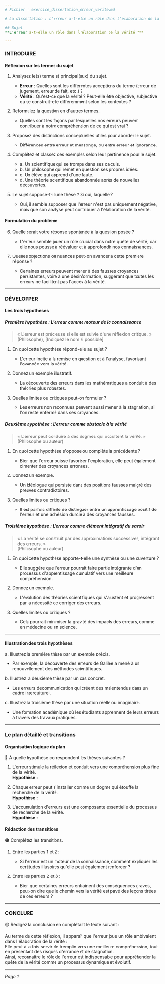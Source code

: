 ```yaml
---
# Fichier : exercice_dissertation_erreur_verite.md

# La dissertation : L'erreur a-t-elle un rôle dans l'élaboration de la vérité ?

## Sujet
**L'erreur a-t-elle un rôle dans l'élaboration de la vérité ?**

---
```


### INTRODUIRE

#### Réflexion sur les termes du sujet

1. Analysez le(s) terme(s) principal(aux) du sujet.
   - **Erreur** : Quelles sont les différentes acceptions du terme (erreur de jugement, erreur de fait, etc.) ?
   - **Vérité** : Qu'est-ce que la vérité ? Peut-elle être objective, subjective ou se construit-elle différemment selon les contextes ?
  
2. Reformulez la question en d'autres termes.
   - Quelles sont les façons par lesquelles nos erreurs peuvent contribuer à notre compréhension de ce qui est vrai ? 

3. Proposez des distinctions conceptuelles utiles pour aborder le sujet.
   - Différences entre erreur et mensonge, ou entre erreur et ignorance.

4. Complétez et classez ces exemples selon leur pertinence pour le sujet.
   - a. Un scientifique qui se trompe dans ses calculs.  
   - b. Un philosophe qui remet en question ses propres idées.  
   - c. Un élève qui apprend d'une faute.  
   - d. Une théorie scientifique abandonnée après de nouvelles découvertes.

5. Le sujet suppose-t-il une thèse ? Si oui, laquelle ?
   - Oui, il semble supposer que l'erreur n'est pas uniquement négative, mais que son analyse peut contribuer à l'élaboration de la vérité.

#### Formulation du problème

6. Quelle serait votre réponse spontanée à la question posée ?
   - L'erreur semble jouer un rôle crucial dans notre quête de vérité, car elle nous pousse à réévaluer et à approfondir nos connaissances.

7. Quelles objections ou nuances peut-on avancer à cette première réponse ?
   - Certaines erreurs peuvent mener à des fausses croyances persistantes, voire à une désinformation, suggérant que toutes les erreurs ne facilitent pas l'accès à la vérité.

---

### DÉVELOPPER

#### Les trois hypothèses

##### Première hypothèse : L'erreur comme moteur de la connaissance

> « L'erreur est précieuse si elle est suivie d'une réflexion critique. »  
> (Philosophe), [Indiquez le nom si possible]

1. En quoi cette hypothèse répond-elle au sujet ?
   - L'erreur incite à la remise en question et à l'analyse, favorisant l'avancée vers la vérité.

2. Donnez un exemple illustratif.
   - La découverte des erreurs dans les mathématiques a conduit à des théories plus robustes.

3. Quelles limites ou critiques peut-on formuler ?
   - Les erreurs non reconnues peuvent aussi mener à la stagnation, si l'on reste enfermé dans ses croyances.

##### Deuxième hypothèse : L'erreur comme obstacle à la vérité

> « L'erreur peut conduire à des dogmes qui occultent la vérité. »  
> (Philosophe ou auteur)

1. En quoi cette hypothèse s'oppose ou complète la précédente ?
   - Bien que l'erreur puisse favoriser l'exploration, elle peut également cimenter des croyances erronées.

2. Donnez un exemple.
   - Un idéologue qui persiste dans des positions fausses malgré des preuves contradictoires.

3. Quelles limites ou critiques ?
   - Il est parfois difficile de distinguer entre un apprentissage positif de l'erreur et une adhésion durcie à des croyances fausses.

##### Troisième hypothèse : L'erreur comme élément intégratif du savoir

> « La vérité se construit par des approximations successives, intégrant des erreurs. »  
> (Philosophe ou auteur)

1. En quoi cette hypothèse apporte-t-elle une synthèse ou une ouverture ?
   - Elle suggère que l'erreur pourrait faire partie intégrante d'un processus d'apprentissage cumulatif vers une meilleure compréhension.

2. Donnez un exemple.
   - L'évolution des théories scientifiques qui s'ajustent et progressent par la nécessité de corriger des erreurs.

3. Quelles limites ou critiques ?
   - Cela pourrait minimiser la gravité des impacts des erreurs, comme en médecine ou en science.

---

#### Illustration des trois hypothèses

a. Illustrez la première thèse par un exemple précis.
   - Par exemple, la découverte des erreurs de Galilée a mené à un renouvellement des méthodes scientifiques.

b. Illustrez la deuxième thèse par un cas concret.
   - Les erreurs decommunication qui créent des malentendus dans un cadre interculturel.

c. Illustrez la troisième thèse par une situation réelle ou imaginaire.
   - Une formation académique où les étudiants apprennent de leurs erreurs à travers des travaux pratiques.

---

### Le plan détaillé et transitions

#### Organisation logique du plan

🔴 À quelle hypothèse correspondent les thèses suivantes ?

1. L'erreur stimule la réflexion et conduit vers une compréhension plus fine de la vérité.  
   **Hypothèse :**

2. Chaque erreur peut s'installer comme un dogme qui étouffe la recherche de la vérité.  
   **Hypothèse :**

3. L'accumulation d'erreurs est une composante essentielle du processus de recherche de la vérité.  
   **Hypothèse :**

#### Rédaction des transitions

🟠 Complétez les transitions.

1. Entre les parties 1 et 2 :  
   - Si l'erreur est un moteur de la connaissance, comment expliquer les certitudes illusoires qu'elle peut également renforcer ?

2. Entre les parties 2 et 3 :  
   - Bien que certaines erreurs entraînent des conséquences graves, peut-on dire que le chemin vers la vérité est pavé des leçons tirées de ces erreurs ?

---

### CONCLURE

🟡 Rédigez la conclusion en complétant le texte suivant :

Au terme de cette réflexion, il apparaît que l'erreur joue un rôle ambivalent dans l'élaboration de la vérité :  
Elle peut à la fois servir de tremplin vers une meilleure compréhension, tout en présentant des risques d'errance et de stagnation.  
Ainsi, reconnaître le rôle de l'erreur est indispensable pour appréhender la quête de la vérité comme un processus dynamique et évolutif.

--- 

*Page 1*